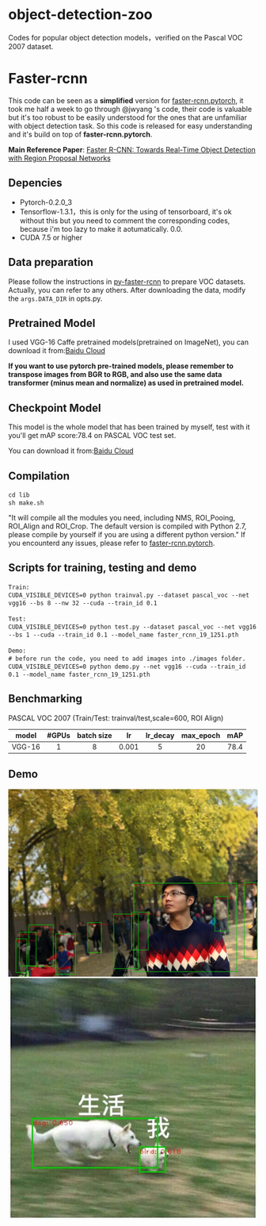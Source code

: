 # object-detection-zoo
Codes for popular object detection models，verified on the Pascal VOC 2007 dataset.

# Faster-rcnn

This code can be seen as a **simplified** version for [faster-rcnn.pytorch](https://github.com/jwyang/faster-rcnn.pytorch), it took me half a week to go through @jwyang 's code, their code is valuable but it's too robust to be easily understood for the ones that are unfamiliar with object detection task. So this code is released for easy understanding and it's build on top of **faster-rcnn.pytorch**.

**Main Reference Paper**: [Faster R-CNN: Towards Real-Time Object Detection with Region Proposal Networks](https://arxiv.org/abs/1506.01497)

## Depencies
- Pytorch-0.2.0_3
- Tensorflow-1.3.1，this is only for the using of tensorboard, it's ok without this but you need to comment the corresponding codes, because i'm too lazy to make it aotumatically. 0.0.
- CUDA 7.5 or higher

## Data preparation
Please follow the instructions in [py-faster-rcnn](https://github.com/rbgirshick/py-faster-rcnn#beyond-the-demo-installation-for-training-and-testing-models) to prepare VOC datasets. Actually, you can refer to any others. After downloading the data, modify the `args.DATA_DIR` in opts.py.

## Pretrained Model
I used VGG-16 Caffe pretrained models(pretrained on ImageNet), you can download it from:[Baidu Cloud](https://pan.baidu.com/s/1wN1wVeYQx6DHN0OaXxCBGg)

**If you want to use pytorch pre-trained models, please remember to transpose images from BGR to RGB, and also use the same data transformer (minus mean and normalize) as used in pretrained model.**

## Checkpoint Model
This model is the whole model that has been trained by myself, test with it you'll get mAP score:78.4 on PASCAL VOC test set.

You can download it from:[Baidu Cloud]()

## Compilation
```
cd lib
sh make.sh
```
"It will compile all the modules you need, including NMS, ROI_Pooing, ROI_Align and ROI_Crop. The default version is compiled with Python 2.7, please compile by yourself if you are using a different python version."
If you encounterd any issues, please refer to [faster-rcnn.pytorch](https://github.com/jwyang/faster-rcnn.pytorch).

## Scripts for training, testing and demo
```
Train:
CUDA_VISIBLE_DEVICES=0 python trainval.py --dataset pascal_voc --net vgg16 --bs 8 --nw 32 --cuda --train_id 0.1

Test:
CUDA_VISIBLE_DEVICES=0 python test.py --dataset pascal_voc --net vgg16 --bs 1 --cuda --train_id 0.1 --model_name faster_rcnn_19_1251.pth

Demo:
# before run the code, you need to add images into ./images folder.
CUDA_VISIBLE_DEVICES=0 python demo.py --net vgg16 --cuda --train_id 0.1 --model_name faster_rcnn_19_1251.pth
```
## Benchmarking

PASCAL VOC 2007 (Train/Test: trainval/test,scale=600, ROI Align)

|model|#GPUs|batch size|lr|lr_decay|max_epoch|mAP|
|--------------|:-----:|:-----:|:-----:|:-----:|:-----:|:-----:|
|VGG-16|1|8|0.001|5|20|78.4|

## Demo
![3](https://github.com/coderSkyChen/object-detection-zoo/raw/master/faster-rcnn-clearly/images/3_det.jpg)
![5](https://github.com/coderSkyChen/object-detection-zoo/raw/master/faster-rcnn-clearly/images/5_det.jpg)
